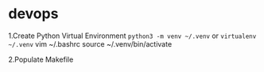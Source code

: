 # devops

1.Create Python Virtual Environment `python3 -m venv ~/.venv` or `virtualenv ~/.venv`
vim ~/.bashrc
source ~/.venv/bin/activate

2.Populate Makefile